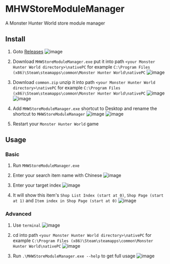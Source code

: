 # MHWStoreModuleManager

A Monster Hunter World store module manager

## Install
1. Goto [Releases](https://github.com/Jimmy01240397/MHWStoreModuleManager/releases)
![image](https://github.com/Jimmy01240397/MHWStoreModuleManager/assets/57281249/8500c9bf-fdfe-4f06-a3f9-5befd560fea8)

2. Download `MHWStoreModuleManager.exe` put it into path `<your Monster Hunter World directory>\nativePC` for example `C:\Program Files (x86)\Steam\steamapps\common\Monster Hunter World\nativePC`
![image](https://github.com/Jimmy01240397/MHWStoreModuleManager/assets/57281249/2362fbf7-b1ea-47bc-9551-eb043ee98f70)

3. Download `common.zip` unzip it into path `<your Monster Hunter World directory>\nativePC` for example `C:\Program Files (x86)\Steam\steamapps\common\Monster Hunter World\nativePC`
![image](https://github.com/Jimmy01240397/MHWStoreModuleManager/assets/57281249/b9f54deb-cf4a-429f-a73a-42f8791db4fd)
![image](https://github.com/Jimmy01240397/MHWStoreModuleManager/assets/57281249/d2ee2e12-bd11-422d-9b7f-8f4defee99c7)

4. Add `MHWStoreModuleManager.exe` shortcut to Desktop and rename the shortcut to `MHWStoreModuleManager`
![image](https://github.com/Jimmy01240397/MHWStoreModuleManager/assets/57281249/b7f5d7dc-19bd-452b-a0d9-1584bcfccd95)
![image](https://github.com/Jimmy01240397/MHWStoreModuleManager/assets/57281249/6a20e0cb-766f-4a53-8b4b-fb3efb500aae)
5. Restart your `Monster Hunter World` game

## Usage
### Basic
1. Run `MHWStoreModuleManager.exe`

2. Enter your search item name with Chinese
![image](https://github.com/Jimmy01240397/MHWStoreModuleManager/assets/57281249/a3d84d09-9438-4918-880a-81b3b45e775b)

3. Enter your target index
![image](https://github.com/Jimmy01240397/MHWStoreModuleManager/assets/57281249/209d0787-e688-4477-afb9-edee94d299a9)

4. It will show this item's `Shop List Index (start at 0)`, `Shop Page (start at 1)` and `Item index in Shop Page (start at 0)`
![image](https://github.com/Jimmy01240397/MHWStoreModuleManager/assets/57281249/9f7c3a56-f4e0-4cba-a85e-ea1b0f65b0a9)

### Advanced
1. Use `terminal`
![image](https://github.com/Jimmy01240397/MHWStoreModuleManager/assets/57281249/fe68ee0f-41a4-4c17-9163-174c52b7bf70)

2. cd into path `<your Monster Hunter World directory>\nativePC` for example `C:\Program Files (x86)\Steam\steamapps\common\Monster Hunter World\nativePC`
![image](https://github.com/Jimmy01240397/MHWStoreModuleManager/assets/57281249/c54fd914-d83d-4238-b6d1-051393517db0)

3. Run `.\MHWStoreModuleManager.exe --help` to get full usage
![image](https://github.com/Jimmy01240397/MHWStoreModuleManager/assets/57281249/91a95b47-af87-46c4-ae95-f0fe244b9757)

   
